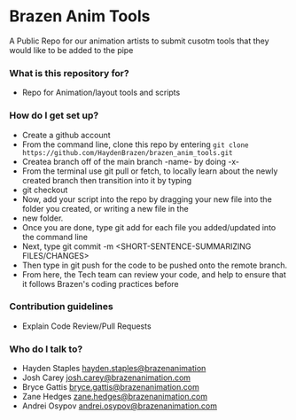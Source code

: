 # Brazen Anim Tools #

A Public Repo for our animation artists to submit cusotm tools that they would like to be added to the pipe

### What is this repository for? ###

* Repo for Animation/layout tools and scripts

### How do I get set up? ###

* Create a github account
* From the command line, clone this repo by entering `git clone https://github.com/HaydenBrazen/brazen_anim_tools.git`
* Createa branch off of the main branch -name- by doing -x-
* From the terminal use git pull or fetch, to locally learn about the newly created branch then transition into it by typing
* git checkout <BRANCH-NAME>
* Now, add your script into the repo by dragging your new file into the folder you created, or writing a new file in the
* new folder.
* Once you are done, type git add <FILE-NAME> for each file you added/updated into the command line
* Next, type git commit -m <SHORT-SENTENCE-SUMMARIZING FILES/CHANGES>
* Then type in git push for the code to be pushed onto the remote branch.
* From here, the Tech team can review your code, and help to ensure that it follows Brazen's coding practices before
### Contribution guidelines ###

* Explain Code Review/Pull Requests

### Who do I talk to? ###

* Hayden Staples <hayden.staples@brazenanimation>
* Josh Carey <josh.carey@brazenanimation.com>
* Bryce Gattis <bryce.gattis@brazenanimation.com>
* Zane Hedges <zane.hedges@brazenanimation.com>
* Andrei Osypov <andrei.osypov@brazenanimation.com>